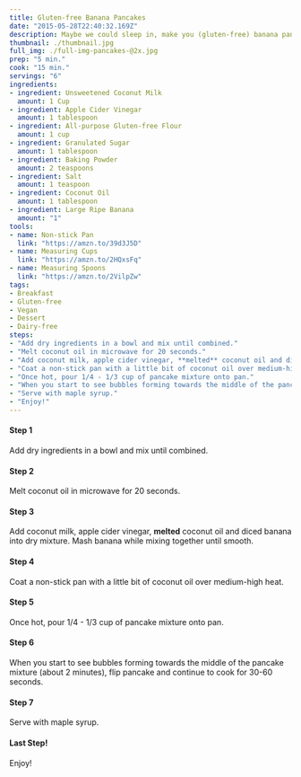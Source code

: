 ```yaml
---
title: Gluten-free Banana Pancakes
date: "2015-05-28T22:40:32.169Z"
description: Maybe we could sleep in, make you (gluten-free) banana pancakes, pretend like it's the weekend now.
thumbnail: ./thumbnail.jpg
full_img: ./full-img-pancakes-@2x.jpg
prep: "5 min."
cook: "15 min."
servings: "6"
ingredients:
- ingredient: Unsweetened Coconut Milk
  amount: 1 Cup
- ingredient: Apple Cider Vinegar
  amount: 1 tablespoon
- ingredient: All-purpose Gluten-free Flour 
  amount: 1 cup
- ingredient: Granulated Sugar
  amount: 1 tablespoon
- ingredient: Baking Powder
  amount: 2 teaspoons
- ingredient: Salt
  amount: 1 teaspoon
- ingredient: Coconut Oil
  amount: 1 tablespoon
- ingredient: Large Ripe Banana
  amount: "1"
tools:
- name: Non-stick Pan
  link: "https://amzn.to/39d3J5D"
- name: Measuring Cups
  link: "https://amzn.to/2HQxsFq"
- name: Measuring Spoons
  link: "https://amzn.to/2VilpZw"
tags:
- Breakfast
- Gluten-free
- Vegan
- Dessert
- Dairy-free
steps:
- "Add dry ingredients in a bowl and mix until combined."
- "Melt coconut oil in microwave for 20 seconds."
- "Add coconut milk, apple cider vinegar, **melted** coconut oil and diced banana into dry mixture. Mash banana while mixing together until smooth."
- "Coat a non-stick pan with a little bit of coconut oil over medium-high heat."
- "Once hot, pour 1/4 - 1/3 cup of pancake mixture onto pan."
- "When you start to see bubbles forming towards the middle of the pancake mixture (about 2 minutes), flip pancake and continue to cook for 30-60 seconds."
- "Serve with maple syrup."
- "Enjoy!"
---
```


#### Step 1

Add dry ingredients in a bowl and mix until combined.

#### Step 2

Melt coconut oil in microwave for 20 seconds.

#### Step 3

Add coconut milk, apple cider vinegar, **melted** coconut oil and diced banana into dry mixture. Mash banana while mixing together until smooth.

#### Step 4

Coat a non-stick pan with a little bit of coconut oil over medium-high heat. 

#### Step 5

Once hot, pour 1/4 - 1/3 cup of pancake mixture onto pan.

#### Step 6

When you start to see bubbles forming towards the middle of the pancake mixture (about 2 minutes), flip pancake and continue to cook for 30-60 seconds.

#### Step 7

Serve with maple syrup.

#### Last Step!

Enjoy!